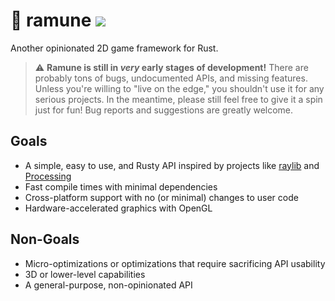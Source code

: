 # :lemon: ramune ![](https://img.shields.io/github/workflow/status/lunabunn/ramune/Rust)

Another opinionated 2D game framework for Rust.

> :warning: **Ramune is still in *very* early stages of development!** There are probably tons of bugs, undocumented APIs, and missing features. Unless you're willing to "live on the edge," you shouldn't use it for any serious projects. In the meantime, please still feel free to give it a spin just for fun! Bug reports and suggestions are greatly welcome.

## Goals

- A simple, easy to use, and Rusty API inspired by projects like [raylib](https://www.raylib.com/) and [Processing](https://processing.org/)
- Fast compile times with minimal dependencies
- Cross-platform support with no (or minimal) changes to user code
- Hardware-accelerated graphics with OpenGL

## Non-Goals

- Micro-optimizations or optimizations that require sacrificing API usability
- 3D or lower-level capabilities
- A general-purpose, non-opinionated API
